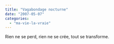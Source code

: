 ```yaml
---
title: "Vagabondage nocturne"
date: "2007-05-07"
categories: 
  - "ma-vie-la-vraie"
---
```


Rien ne se perd, rien ne se crée, tout se transforme.
